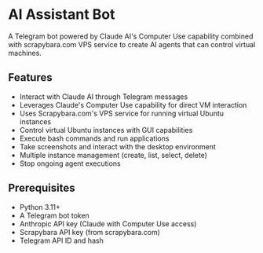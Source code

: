 # AI Assistant Bot

A Telegram bot powered by Claude AI's Computer Use capability combined with scrapybara.com VPS service to create AI agents that can control virtual machines.

## Features

- Interact with Claude AI through Telegram messages
- Leverages Claude's Computer Use capability for direct VM interaction
- Uses Scrapybara.com's VPS service for running virtual Ubuntu instances
- Control virtual Ubuntu instances with GUI capabilities
- Execute bash commands and run applications
- Take screenshots and interact with the desktop environment
- Multiple instance management (create, list, select, delete)
- Stop ongoing agent executions

## Prerequisites

- Python 3.11+
- A Telegram bot token
- Anthropic API key (Claude with Computer Use access)
- Scrapybara API key (from scrapybara.com)
- Telegram API ID and hash
